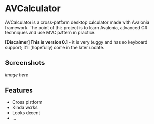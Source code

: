 
# AVCalculator

AVCalculator is a cross-patform desktop calculator made with Avalonia framework.
The point of this project is to learn Avalonia, advanced C# techniques and use MVC
pattern in practice. 

**[Discalmer] This is version 0.1** - it is very buggy and has no keyboard support;
it'll (hopefully) come in the later update.



## Screenshots

*image here*

  
## Features

- Cross platform
- Kinda works
- Looks decent 
- ...

  
